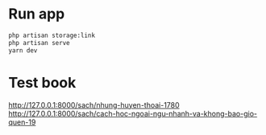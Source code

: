 # Run app

```sh
php artisan storage:link
php artisan serve
yarn dev
```

# Test book

http://127.0.0.1:8000/sach/nhung-huyen-thoai-1780
http://127.0.0.1:8000/sach/cach-hoc-ngoai-ngu-nhanh-va-khong-bao-gio-quen-19
